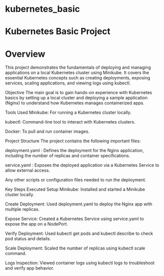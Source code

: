 # kubernetes_basic
# Kubernetes Basic Project

# Overview
This project demonstrates the fundamentals of deploying and managing applications on a local Kubernetes cluster using Minikube. It covers the essential Kubernetes concepts such as creating deployments, exposing services, scaling applications, and viewing logs using kubectl.

Objective
The main goal is to gain hands-on experience with Kubernetes basics by setting up a local cluster and deploying a sample application (Nginx) to understand how Kubernetes manages containerized apps.

Tools Used
Minikube: For running a Kubernetes cluster locally.

kubectl: Command-line tool to interact with Kubernetes clusters.

Docker: To pull and run container images.

Project Structure
The project contains the following important files:

deployment.yaml : Defines the deployment for the Nginx application, including the number of replicas and container specifications.

service.yaml : Exposes the deployed application via a Kubernetes Service to allow external access.

Any other scripts or configuration files needed to run the deployment.

Key Steps Executed
Setup Minikube: Installed and started a Minikube cluster locally.

Create Deployment: Used deployment.yaml to deploy the Nginx app with multiple replicas.

Expose Service: Created a Kubernetes Service using service.yaml to expose the app on a NodePort.

Verify Deployment: Used kubectl get pods and kubectl describe to check pod status and details.

Scale Deployment: Scaled the number of replicas using kubectl scale command.

Logs Inspection: Viewed container logs using kubectl logs to troubleshoot and verify app behavior.

